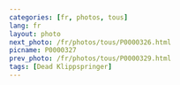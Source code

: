 ```yaml
---
categories: [fr, photos, tous]
lang: fr
layout: photo
next_photo: /fr/photos/tous/P0000326.html
picname: P0000327
prev_photo: /fr/photos/tous/P0000329.html
tags: [Dead Klippspringer]
---
```

